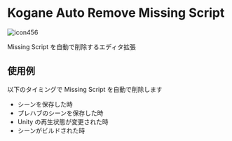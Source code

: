 # Kogane Auto Remove Missing Script

![icon456](https://user-images.githubusercontent.com/6134875/187063997-8383de5f-9f2b-46a4-8204-f9526faf866d.gif)

Missing Script を自動で削除するエディタ拡張

## 使用例

以下のタイミングで Missing Script を自動で削除します

* シーンを保存した時
* プレハブのシーンを保存した時
* Unity の再生状態が変更された時
* シーンがビルドされた時
